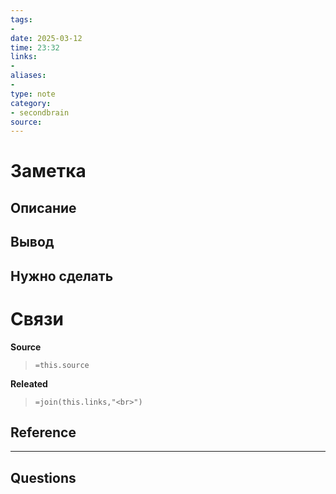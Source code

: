 ```yaml
---
tags: 
- 
date: 2025-03-12
time: 23:32
links: 
-
aliases: 
-
type: note
category: 
- secondbrain
source: 
---
```

# Заметка

**Описание**
- 

**Вывод**
- 


**Нужно сделать**
- 


# Связи

**Source**
>`=this.source`

**Releated**
>`=join(this.links,"<br>")`


**Reference**
- 

---

**Questions**
-